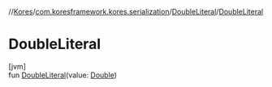 //[Kores](../../../index.md)/[com.koresframework.kores.serialization](../index.md)/[DoubleLiteral](index.md)/[DoubleLiteral](-double-literal.md)

# DoubleLiteral

[jvm]\
fun [DoubleLiteral](-double-literal.md)(value: [Double](https://kotlinlang.org/api/latest/jvm/stdlib/kotlin/-double/index.html))
